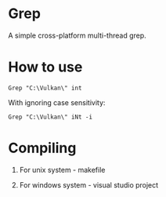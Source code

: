 # Grep

A simple cross-platform multi-thread grep.

# How to use

  ```
  Grep "C:\Vulkan\" int
  ```
  
  With ignoring case sensitivity:
  
  
  ```
  Grep "C:\Vulkan\" iNt -i
  ```

# Compiling

1. For unix system - makefile

2. For windows system - visual studio project

